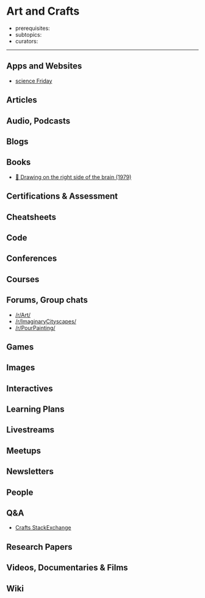 # Art and Crafts

- prerequisites:
- subtopics:
- curators:

------

## Apps and Websites

- [science Friday](https://www.sciencefriday.com/topics/art-culture-history/)

## Articles

## Audio, Podcasts

## Blogs

## Books

- [📕 Drawing on the right side of the brain (1979)](http://www.goodreads.com/book/show/627206.The_New_Drawing_on_the_Right_Side_of_the_Brain)

## Certifications & Assessment

## Cheatsheets

## Code

## Conferences

## Courses

## Forums, Group chats

- [/r/Art/](https://www.reddit.com/r/Art/)
- [/r/ImaginaryCityscapes/](https://www.reddit.com/r/ImaginaryCityscapes/)
- [/r/PourPainting/](https://www.reddit.com/r/PourPainting/)

## Games

## Images

## Interactives

## Learning Plans

## Livestreams

## Meetups

## Newsletters

## People

## Q&A

- [Crafts StackExchange](https://crafts.stackexchange.com/)

## Research Papers

## Videos, Documentaries & Films

## Wiki

